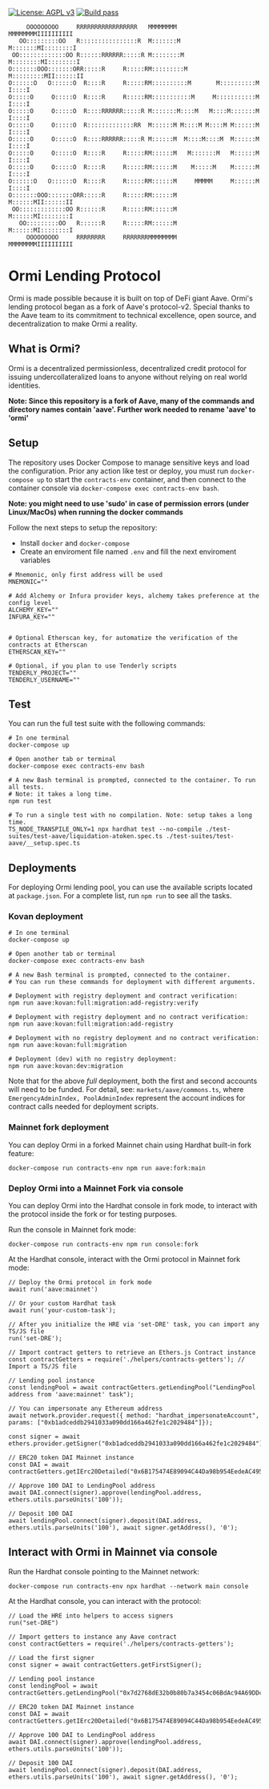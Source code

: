 [![License: AGPL v3](https://img.shields.io/badge/License-AGPL%20v3-blue.svg)](https://www.gnu.org/licenses/agpl-3.0)
[![Build pass](https://github.com/AAVE/protocol-v2/actions/workflows/node.js.yml/badge.svg)](https://github.com/aave/protocol-v2/actions/workflows/node.js.yml)
```
     OOOOOOOOO     RRRRRRRRRRRRRRRRR   MMMMMMMM               MMMMMMMMIIIIIIIIII
   OO:::::::::OO   R::::::::::::::::R  M:::::::M             M:::::::MI::::::::I
 OO:::::::::::::OO R::::::RRRRRR:::::R M::::::::M           M::::::::MI::::::::I
O:::::::OOO:::::::ORR:::::R     R:::::RM:::::::::M         M:::::::::MII::::::II
O::::::O   O::::::O  R::::R     R:::::RM::::::::::M       M::::::::::M  I::::I
O:::::O     O:::::O  R::::R     R:::::RM:::::::::::M     M:::::::::::M  I::::I
O:::::O     O:::::O  R::::RRRRRR:::::R M:::::::M::::M   M::::M:::::::M  I::::I
O:::::O     O:::::O  R:::::::::::::RR  M::::::M M::::M M::::M M::::::M  I::::I
O:::::O     O:::::O  R::::RRRRRR:::::R M::::::M  M::::M::::M  M::::::M  I::::I
O:::::O     O:::::O  R::::R     R:::::RM::::::M   M:::::::M   M::::::M  I::::I
O:::::O     O:::::O  R::::R     R:::::RM::::::M    M:::::M    M::::::M  I::::I
O::::::O   O::::::O  R::::R     R:::::RM::::::M     MMMMM     M::::::M  I::::I
O:::::::OOO:::::::ORR:::::R     R:::::RM::::::M               M::::::MII::::::II
 OO:::::::::::::OO R::::::R     R:::::RM::::::M               M::::::MI::::::::I
   OO:::::::::OO   R::::::R     R:::::RM::::::M               M::::::MI::::::::I
     OOOOOOOOO     RRRRRRRR     RRRRRRRMMMMMMMM               MMMMMMMMIIIIIIIIII

```
# Ormi Lending Protocol
Ormi is made possible because it is built on top of DeFi giant Aave. Ormi's lending protocol began as a fork of Aave's protocol-v2. Special thanks to the Aave team to its commitment to technical excellence, open source, and decentralization to make Ormi a reality.

## What is Ormi?

Ormi is a decentralized permissionless, decentralized credit protocol for issuing undercollateralized loans to anyone without relying on real world identities.

**Note: Since this repository is a fork of Aave, many of the commands and
directory names contain 'aave'. Further work needed to rename 'aave' to 'ormi'**

## Setup

The repository uses Docker Compose to manage sensitive keys and load the configuration. Prior any action like test or deploy, you must run `docker-compose up` to start the `contracts-env` container, and then connect to the container console via `docker-compose exec contracts-env bash`.

**Note: you might need to use 'sudo' in case of permission errors (under Linux/MacOs) when running the docker commands**

Follow the next steps to setup the repository:

- Install `docker` and `docker-compose`
- Create an enviroment file named `.env` and fill the next enviroment variables

```
# Mnemonic, only first address will be used
MNEMONIC=""

# Add Alchemy or Infura provider keys, alchemy takes preference at the config level
ALCHEMY_KEY=""
INFURA_KEY=""


# Optional Etherscan key, for automatize the verification of the contracts at Etherscan
ETHERSCAN_KEY=""

# Optional, if you plan to use Tenderly scripts
TENDERLY_PROJECT=""
TENDERLY_USERNAME=""

```

## Test

You can run the full test suite with the following commands:

```
# In one terminal
docker-compose up

# Open another tab or terminal
docker-compose exec contracts-env bash

# A new Bash terminal is prompted, connected to the container. To run all tests.
# Note: it takes a long time.
npm run test

# To run a single test with no compilation. Note: setup takes a long time.
TS_NODE_TRANSPILE_ONLY=1 npx hardhat test --no-compile ./test-suites/test-aave/liquidation-atoken.spec.ts ./test-suites/test-aave/__setup.spec.ts
```

## Deployments

For deploying Ormi lending pool, you can use the available scripts located at `package.json`. For a complete list, run `npm run` to see all the tasks.

### Kovan deployment

```
# In one terminal
docker-compose up

# Open another tab or terminal
docker-compose exec contracts-env bash

# A new Bash terminal is prompted, connected to the container.
# You can run these commands for deployment with different arguments.

# Deployment with registry deployment and contract verification:
npm run aave:kovan:full:migration:add-registry:verify

# Deployment with registry deployment and no contract verification:
npm run aave:kovan:full:migration:add-registry

# Deployment with no registry deployment and no contract verification:
npm run aave:kovan:full:migration

# Deployment (dev) with no registry deployment:
npm run aave:kovan:dev:migration
```
Note that for the above *full* deployment, both the first and second accounts will need to be funded. For detail, see:
`markets/aave/commons.ts`, where `EmergencyAdminIndex, PoolAdminIndex` represent the account indices for contract
calls needed for deployment scripts.

### Mainnet fork deployment

You can deploy Ormi in a forked Mainnet chain using Hardhat built-in fork feature:

```
docker-compose run contracts-env npm run aave:fork:main
```

### Deploy Ormi into a Mainnet Fork via console

You can deploy Ormi into the Hardhat console in fork mode, to interact with the protocol inside the fork or for testing purposes.

Run the console in Mainnet fork mode:

```
docker-compose run contracts-env npm run console:fork
```

At the Hardhat console, interact with the Ormi protocol in Mainnet fork mode:

```
// Deploy the Ormi protocol in fork mode
await run('aave:mainnet')

// Or your custom Hardhat task
await run('your-custom-task');

// After you initialize the HRE via 'set-DRE' task, you can import any TS/JS file
run('set-DRE');

// Import contract getters to retrieve an Ethers.js Contract instance
const contractGetters = require('./helpers/contracts-getters'); // Import a TS/JS file

// Lending pool instance
const lendingPool = await contractGetters.getLendingPool("LendingPool address from 'aave:mainnet' task");

// You can impersonate any Ethereum address
await network.provider.request({ method: "hardhat_impersonateAccount",  params: ["0xb1adceddb2941033a090dd166a462fe1c2029484"]});

const signer = await ethers.provider.getSigner("0xb1adceddb2941033a090dd166a462fe1c2029484")

// ERC20 token DAI Mainnet instance
const DAI = await contractGetters.getIErc20Detailed("0x6B175474E89094C44Da98b954EedeAC495271d0F");

// Approve 100 DAI to LendingPool address
await DAI.connect(signer).approve(lendingPool.address, ethers.utils.parseUnits('100'));

// Deposit 100 DAI
await lendingPool.connect(signer).deposit(DAI.address, ethers.utils.parseUnits('100'), await signer.getAddress(), '0');

```

## Interact with Ormi in Mainnet via console

Run the Hardhat console pointing to the Mainnet network:

```
docker-compose run contracts-env npx hardhat --network main console
```

At the Hardhat console, you can interact with the protocol:

```
// Load the HRE into helpers to access signers
run("set-DRE")

// Import getters to instance any Aave contract
const contractGetters = require('./helpers/contracts-getters');

// Load the first signer
const signer = await contractGetters.getFirstSigner();

// Lending pool instance
const lendingPool = await contractGetters.getLendingPool("0x7d2768dE32b0b80b7a3454c06BdAc94A69DDc7A9");

// ERC20 token DAI Mainnet instance
const DAI = await contractGetters.getIErc20Detailed("0x6B175474E89094C44Da98b954EedeAC495271d0F");

// Approve 100 DAI to LendingPool address
await DAI.connect(signer).approve(lendingPool.address, ethers.utils.parseUnits('100'));

// Deposit 100 DAI
await lendingPool.connect(signer).deposit(DAI.address, ethers.utils.parseUnits('100'), await signer.getAddress(), '0');
```
